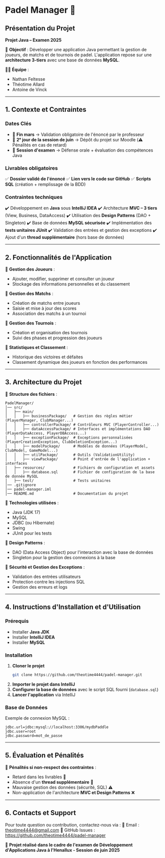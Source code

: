 # Padel Manager 🎾

## **Présentation du Projet**

**Projet Java – Examen 2025**

📌 **Objectif** : Développer une application Java permettant la gestion de joueurs, de matchs et de tournois de padel. L'application repose sur une **architecture 3-tiers** avec une base de données **MySQL**.

👨‍💻 **Équipe** :
- Nathan Feltesse
- Théotime Allard
- Antoine de Vinck

---

## **1. Contexte et Contraintes**

### **Dates Clés**
- 📅 **Fin mars** → Validation obligatoire de l'énoncé par le professeur
- 📅 **2ᵉ jour de la session de juin** → Dépôt du projet sur Moodle (⚠️ Pénalités en cas de retard)
- 📅 **Session d'examen** → Défense orale + évaluation des compétences Java

### **Livrables obligatoires**
✅ **Dossier validé de l'énoncé**
✅ **Lien vers le code sur GitHub**
✅ **Scripts SQL** (création + remplissage de la BDD)

### **Contraintes techniques**
✔️ Développement en **Java** sous **IntelliJ IDEA**
✔️ Architecture **MVC – 3 tiers** (View, Business, DataAccess)
✔️ Utilisation des **Design Patterns** (DAO + Singleton)
✔️ Base de données **MySQL sécurisée**
✔️ Implémentation des **tests unitaires JUnit**
✔️ Validation des entrées et gestion des exceptions
✔️ Ajout d'un **thread supplémentaire** (hors base de données)

---

## **2. Fonctionnalités de l'Application**

🎯 **Gestion des Joueurs** :
- Ajouter, modifier, supprimer et consulter un joueur
- Stockage des informations personnelles et du classement

🎯 **Gestion des Matchs** :
- Création de matchs entre joueurs
- Saisie et mise à jour des scores
- Association des matchs à un tournoi

🎯 **Gestion des Tournois** :
- Création et organisation des tournois
- Suivi des phases et progression des joueurs

🎯 **Statistiques et Classement** :
- Historique des victoires et défaites
- Classement dynamique des joueurs en fonction des performances

---

## **3. Architecture du Projet**

📂 **Structure des fichiers** :
```
PadelManager/
│── src/
│   ├── main/
│   │   ├── businessPackage/   # Gestion des règles métier (PlayerManager, ClubManager...)
│   │   ├── controllerPackage/ # Contrôleurs MVC (PlayerController...)
│   │   ├── dataAccessPackage/ # Interfaces et implémentations DAO (PlayerDataAccess, PlayerDBAccess...)
│   │   ├── exceptionPackage/  # Exceptions personnalisées (PlayerCreationException, ClubDeletionException...)
│   │   ├── modelPackage/      # Modèles de données (PlayerModel, ClubModel, GameModel...)
│   │   ├── utilPackage/       # Outils (ValidationUtility)
│   │   ├── viewPackage/       # Point d'entrée de l'application + interfaces
│   ├── resources/             # Fichiers de configuration et assets
│   │   ├── database.sql       # Fichier de configuration de la base de donnée MySQL
│   ├── test/                  # Tests unitaires
│── .gitignore
│── padel-manager.iml
│── README.md                  # Documentation du projet
```

📌 **Technologies utilisées** :
- Java (JDK 17)
- MySQL
- JDBC (ou Hibernate)
- Swing
- JUnit pour les tests

📌 **Design Patterns** :
- DAO (Data Access Object) pour l'interaction avec la base de données
- Singleton pour la gestion des connexions à la base

📌 **Sécurité et Gestion des Exceptions** :
- Validation des entrées utilisateurs
- Protection contre les injections SQL
- Gestion des erreurs et logs

---

## **4. Instructions d'Installation et d'Utilisation**

### **Prérequis**
- Installer **Java JDK**
- Installer **IntelliJ IDEA**
- Installer **MySQL**

### **Installation**
1. **Cloner le projet**
   ```bash
   git clone https://github.com/theotime4444/padel-manager.git
   ```
2. **Importer le projet dans IntelliJ**
3. **Configurer la base de données** avec le script SQL fourni (`database.sql`)
4. **Lancer l'application** via IntelliJ

### **Base de Données**
Exemple de connexion MySQL :
```properties
jdbc.url=jdbc:mysql://localhost:3306/mydbPaddle
jdbc.user=root
jdbc.password=mot_de_passe
```

---

## **5. Évaluation et Pénalités**

🚨 **Pénalités si non-respect des contraintes** :
- Retard dans les livrables 📅
- Absence d'un **thread supplémentaire** 🔄
- Mauvaise gestion des données (sécurité, SQL) ⚠️
- Non-application de l'architecture **MVC et Design Patterns** ❌

---

## **6. Contacts et Support**
Pour toute question ou contribution, contactez-nous via :
📧 Email : theotime4444@gmail.com
📌 GitHub Issues : https://github.com/theotime4444/padel-manager

🚀 **Projet réalisé dans le cadre de l'examen de Développement d'Applications Java à l'Henallux - Session de juin 2025**

